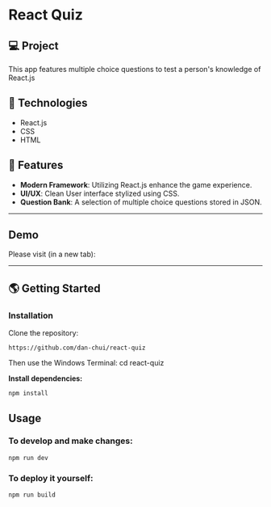 # React Quiz

## 💻 Project
This app features multiple choice questions to test a person's knowledge of React.js

## 🚀 Technologies

- React.js
- CSS
- HTML

## 💫 Features

- **Modern Framework**: Utilizing React.js enhance the game experience.
- **UI/UX**: Clean User interface stylized using CSS.
- **Question Bank**: A selection of multiple choice questions stored in JSON.

---
## Demo

Please visit (in a new tab): 

---

## 🌎 Getting Started

### Installation

Clone the repository:

```
https://github.com/dan-chui/react-quiz
```

Then use the Windows Terminal: cd react-quiz


**Install dependencies:**

```
npm install
```

## Usage
### To develop and make changes:

```
npm run dev
```

### To deploy it yourself:

```
npm run build
```
